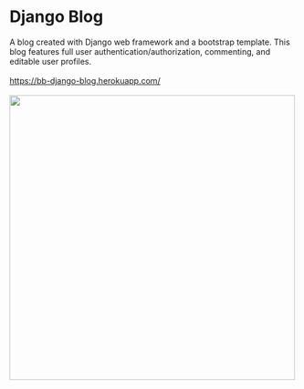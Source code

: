 # Django Blog
A blog created with Django web framework and a bootstrap template.  This blog features full user authentication/authorization, commenting, and editable user profiles.
<br>
<br>
https://bb-django-blog.herokuapp.com/
<br><br>
<img src=https://user-images.githubusercontent.com/50201165/109299508-d5f40300-77fa-11eb-95ed-646879615fb4.jpg width=500>
<br>
